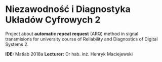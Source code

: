 # Niezawodność i Diagnostyka Układów Cyfrowych 2
Project about **automatic repeat request** (ARQ) method in signal transmisions for university course of Reliability and Diagnostics of Digital Systems 2.

**IDE:** Matlab 2018a
**Lecturer:** Dr hab. inż. Henryk Maciejewski